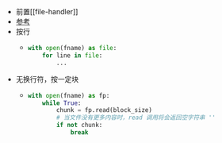 - 前置[[file-handler]]
- [参考](https://zhuanlan.zhihu.com/p/139842746)
- 按行
  - ```python
    with open(fname) as file:
        for line in file:
            ...
    ```
- 无换行符，按一定块
  - ```python
    with open(fname) as fp:
        while True:
            chunk = fp.read(block_size)
            # 当文件没有更多内容时，read 调用将会返回空字符串 ''
            if not chunk:
                break
    ```